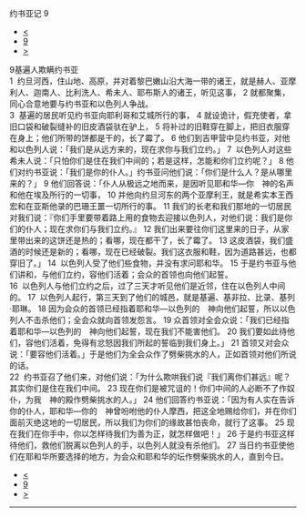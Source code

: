 ﻿





 约书亚记 9




* [<](bible/JOS08.md)
* [9](bible/JOS.md)
* [>](bible/JOS10.md)



 
9基遍人欺瞒约书亚  
1  约旦河西，住山地、高原，并对着黎巴嫩山沿大海一带的诸王，就是赫人、亚摩利人、迦南人、比利洗人、希未人、耶布斯人的诸王，听见这事， 
2 就都聚集，同心合意地要与约书亚和以色列人争战。  
3  基遍的居民听见约书亚向耶利哥和艾城所行的事， 
4 就设诡计，假充使者，拿旧口袋和破裂缝补的旧皮酒袋驮在驴上， 
5 将补过的旧鞋穿在脚上，把旧衣服穿在身上；他们所带的饼都是干的，长了霉了。 
6 他们到吉甲营中见约书亚，对他和以色列人说：「我们是从远方来的，现在求你与我们立约。」 
7  以色列人对这些希未人说：「只怕你们是住在我们中间的；若是这样，怎能和你们立约呢？」 
8 他们对约书亚说：「我们是你的仆人。」约书亚问他们说：「你们是什么人？是从哪里来的？」 
9 他们回答说：「仆人从极远之地而来，是因听见耶和华—你　神的名声和他在埃及所行的一切事， 
10 并他向约旦河东的两个亚摩利王，就是希实本王西宏和在亚斯他录的巴珊王噩一切所行的事。 
11 我们的长老和我们那地的一切居民对我们说：『你们手里要带着路上用的食物去迎接以色列人，对他们说：我们是你们的仆人；现在求你们与我们立约。』 
12 我们出来要往你们这里来的日子，从家里带出来的这饼还是热的；看哪，现在都干了，长了霉了。 
13 这皮酒袋，我们盛酒的时候还是新的；看哪，现在已经破裂。我们这衣服和鞋，因为道路甚远，也都穿旧了。」 
14  以色列人受了他们些食物，并没有求问耶和华。 
15 于是约书亚与他们讲和，与他们立约，容他们活着；会众的首领也向他们起誓。  
16  以色列人与他们立约之后，过了三天才听见他们是近邻，住在以色列人中间的。 
17  以色列人起行，第三天到了他们的城邑，就是基遍、基非拉、比录、基列·耶琳。 
18 因为会众的首领已经指着耶和华—以色列的　神向他们起誓，所以以色列人不击杀他们；全会众就向首领发怨言。 
19 众首领对全会众说：「我们已经指着耶和华—以色列的　神向他们起誓，现在我们不能害他们。 
20 我们要如此待他们，容他们活着，免得有忿怒因我们所起的誓临到我们身上。」 
21 首领又对会众说：「要容他们活着。」于是他们为全会众作了劈柴挑水的人，正如首领对他们所说的话。  
22  约书亚召了他们来，对他们说：「为什么欺哄我们说『我们离你们甚远』呢？其实你们是住在我们中间。 
23 现在你们是被咒诅的！你们中间的人必断不了作奴仆，为我　神的殿作劈柴挑水的人。」 
24 他们回答约书亚说：「因为有人实在告诉你的仆人，耶和华—你的　神曾吩咐他的仆人摩西，把这全地赐给你们，并在你们面前灭绝这地的一切居民，所以我们为你们的缘故甚怕丧命，就行了这事。 
25 现在我们在你手中，你以怎样待我们为善为正，就怎样做吧！」 
26 于是约书亚这样待他们，救他们脱离以色列人的手，以色列人就没有杀他们。 
27 当日约书亚使他们在耶和华所要选择的地方，为会众和耶和华的坛作劈柴挑水的人，直到今日。 
* [<](bible/JOS08.md)
* [9](bible/JOS.md)
* [>](bible/JOS10.md)





---









